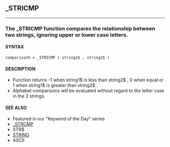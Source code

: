 ## _STRICMP
---

### The _STRICMP function compares the relationship between two strings, ignoring upper or lower case letters.

#### SYNTAX

`comparison% = _STRICMP ( string1$ , string2$ )`

#### DESCRIPTION
* Function returns -1 when string1$ is less than string2$ , 0 when equal or 1 when string1$ is greater than string2$ .
* Alphabet comparisons will be evaluated without regard to the letter case in the 2 strings.


#### SEE ALSO
* Featured in our "Keyword of the Day" series
* [_STRCMP](./_STRCMP.md)
* STR$
* [STRING](./STRING.md)
* ASCII
